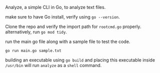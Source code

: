 Analyze, a simple CLI in Go, to analyze text files.

make sure to have Go install, verify using `go --version`.

Clone the repo and verify the import path for `rootcmd.go` properly. alternatively, run `go mod tidy`.

run the main go file along with a sample file to test the code.
```
go run main.go sample.txt
```

building an executable using `go build` and placing this executable inside `/usr/bin` will run `analyze` as a `shell` command.
